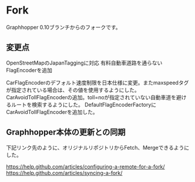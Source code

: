 # Fork
Graphhopper 0.10ブランチからのフォークです。

## 変更点

OpenStreetMapのJapanTaggingに対応
有料自動車道路を通らないFlagEncoderを追加

CarFlagEncoderのデフォルト速度制限を日本仕様に変更。またmaxspeedタグが指定されている場合は、その値を使用するようにした。
CarAvoidTollFlagEncoderの追加。toll=noが指定されていない自動車道を避けるルートを検索するようにした。
DefaultFlagEncoderFactoryにCarAvoidTollFlagEncoderを追加した。

## Graphhopper本体の更新との同期

下記リンク先のように、オリジナルリポジトリからFetch、Mergeできるようにした。

https://help.github.com/articles/configuring-a-remote-for-a-fork/
https://help.github.com/articles/syncing-a-fork/
